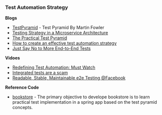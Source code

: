 ### Test Automation Strategy

**Blogs**
* [TestPyramid](https://martinfowler.com/bliki/TestPyramid.html) - Test Pyramid By Martin Fowler
* [Testing Strategy in a Microservice Architecture](https://martinfowler.com/articles/microservice-testing/)
* [The Practical Test Pyramid](https://martinfowler.com/articles/practical-test-pyramid.html)
* [How to create an effective test automation strategy](https://abstarreveld.medium.com/considerations-for-an-effective-test-automation-strategy-a5bd027b3fa3)
* [Just Say No to More End-to-End Tests](https://testing.googleblog.com/2015/04/just-say-no-to-more-end-to-end-tests.html)

**Vidoes**
* [Redefining Test Automation: Must Watch](https://www.youtube.com/watch?v=uIDvGzQdoxc)
* [Integrated tests are a scam](https://vimeo.com/80533536)
* [Readable, Stable, Maintainable e2e Testing @Facebook](https://www.youtube.com/watch?v=diYgXpktTqo)

**Reference Code**
* [bookstore](https://github.com/priyanshus/bookstore) - The primary objective to develope bookstore is to learn practical test implementation in a spring app based on the test pyramid concepts.